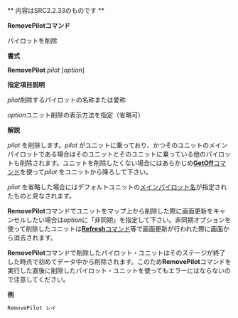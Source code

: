 ** 内容はSRC2.2.33のものです **

**RemovePilotコマンド**

パイロットを削除

**書式**

**RemovePilot** *pilot* [*option*]

**指定項目説明**

*pilot*削除するパイロットの名称または愛称

*option*ユニット削除の表示方法を指定（省略可）

**解説**

*pilot* を削除します。*pilot* がユニットに乗っており、かつそのユニットのメインパイロットである場合はそのユニットとそのユニットに乗っている他のパイロットも削除されます。ユニットを削除したくない場合にはあらかじめ[**GetOff**コマンド](GetOffコマンド.md)を使って*pilot* をユニットから降ろして下さい。

*pilot* を省略した場合にはデフォルトユニットの[メインパイロット名](メインパイロット名.md)が指定されたものと見なされます。

**RemovePilot**コマンドでユニットをマップ上から削除した際に画面更新をキャンセルしたい場合は*option*に「非同期」を指定して下さい。非同期オプションを使って削除したユニットは[**Refresh**コマンド](Refreshコマンド.md)等で画面更新が行われた際に画面から消去されます。

**RemovePilot**コマンドで削除したパイロット・ユニットはそのステージが終了した時点で初めてデータ中から削除されます。このため**RemovePilot**コマンドを実行した直後に削除したパイロット・ユニットを使ってもエラーにはならないので注意してください。

**例**
```sh
RemovePilot レイ
```

